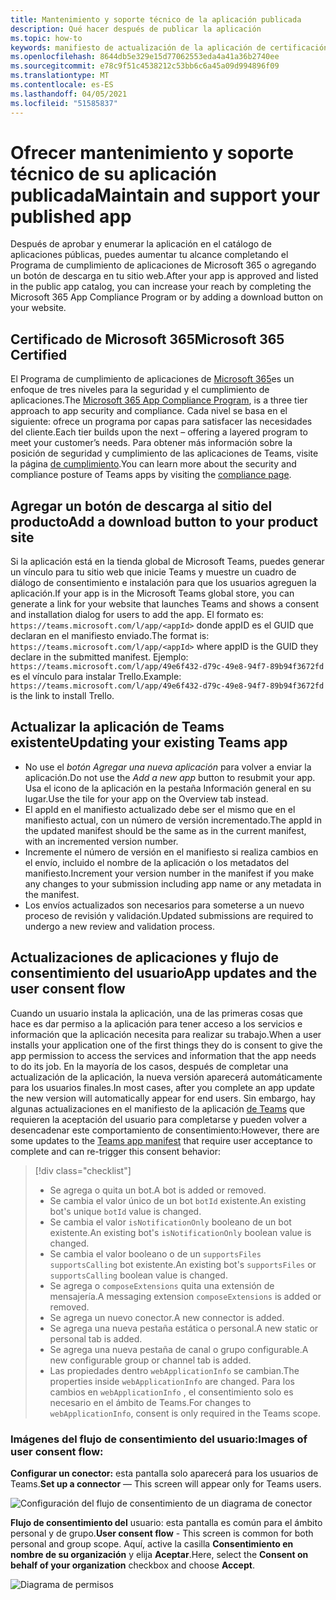 ```yaml
---
title: Mantenimiento y soporte técnico de la aplicación publicada
description: Qué hacer después de publicar la aplicación
ms.topic: how-to
keywords: manifiesto de actualización de la aplicación de certificación de actualización de publicación de teams
ms.openlocfilehash: 8644db5e329e15d77062553eda4a41a36b2740ee
ms.sourcegitcommit: e78c9f51c4538212c53bb6c6a45a09d994896f09
ms.translationtype: MT
ms.contentlocale: es-ES
ms.lasthandoff: 04/05/2021
ms.locfileid: "51585837"
---
```

# <a name="maintain-and-support-your-published-app"></a><span data-ttu-id="5a604-104">Ofrecer mantenimiento y soporte técnico de su aplicación publicada</span><span class="sxs-lookup"><span data-stu-id="5a604-104">Maintain and support your published app</span></span> 

<span data-ttu-id="5a604-105">Después de aprobar y enumerar la aplicación en el catálogo de aplicaciones públicas, puedes aumentar tu alcance completando el Programa de cumplimiento de aplicaciones de Microsoft 365 o agregando un botón de descarga en tu sitio web.</span><span class="sxs-lookup"><span data-stu-id="5a604-105">After your app is approved and listed in the public app catalog, you can increase your reach by completing the Microsoft 365 App Compliance Program or by adding a download button on your website.</span></span>

## <a name="microsoft-365-certified"></a><span data-ttu-id="5a604-106">Certificado de Microsoft 365</span><span class="sxs-lookup"><span data-stu-id="5a604-106">Microsoft 365 Certified</span></span>

<span data-ttu-id="5a604-107">El Programa de cumplimiento de aplicaciones de [Microsoft 365](./application-certification.md)es un enfoque de tres niveles para la seguridad y el cumplimiento de aplicaciones.</span><span class="sxs-lookup"><span data-stu-id="5a604-107">The [Microsoft 365 App Compliance Program](./application-certification.md), is a three tier approach to app security and compliance.</span></span> <span data-ttu-id="5a604-108">Cada nivel se basa en el siguiente: ofrece un programa por capas para satisfacer las necesidades del cliente.</span><span class="sxs-lookup"><span data-stu-id="5a604-108">Each tier builds upon the next – offering a layered program to meet your customer’s needs.</span></span> <span data-ttu-id="5a604-109">Para obtener más información sobre la posición de seguridad y cumplimiento de las aplicaciones de Teams, visite la página [de cumplimiento](https://docs.microsoft.com/microsoft-365-app-certification/teams/teams-apps).</span><span class="sxs-lookup"><span data-stu-id="5a604-109">You can learn more about the security and compliance posture of Teams apps by visiting the [compliance page](https://docs.microsoft.com/microsoft-365-app-certification/teams/teams-apps).</span></span>

## <a name="add-a-download-button-to-your-product-site"></a><span data-ttu-id="5a604-110">Agregar un botón de descarga al sitio del producto</span><span class="sxs-lookup"><span data-stu-id="5a604-110">Add a download button to your product site</span></span>

<span data-ttu-id="5a604-111">Si la aplicación está en la tienda global de Microsoft Teams, puedes generar un vínculo para tu sitio web que inicie Teams y muestre un cuadro de diálogo de consentimiento e instalación para que los usuarios agreguen la aplicación.</span><span class="sxs-lookup"><span data-stu-id="5a604-111">If your app is in the Microsoft Teams global store, you can generate a link for your website that launches Teams and shows a consent and installation dialog for users to add the app.</span></span>
<span data-ttu-id="5a604-112">El formato es:  `https://teams.microsoft.com/l/app/<appId>` donde appID es el GUID que declaran en el manifiesto enviado.</span><span class="sxs-lookup"><span data-stu-id="5a604-112">The format is:  `https://teams.microsoft.com/l/app/<appId>` where appID is the GUID they declare in the submitted manifest.</span></span>
<span data-ttu-id="5a604-113">Ejemplo: `https://teams.microsoft.com/l/app/49e6f432-d79c-49e8-94f7-89b94f3672fd` es el vínculo para instalar Trello.</span><span class="sxs-lookup"><span data-stu-id="5a604-113">Example: `https://teams.microsoft.com/l/app/49e6f432-d79c-49e8-94f7-89b94f3672fd` is the link to install Trello.</span></span>

## <a name="updating-your-existing-teams-app"></a><span data-ttu-id="5a604-114">Actualizar la aplicación de Teams existente</span><span class="sxs-lookup"><span data-stu-id="5a604-114">Updating your existing Teams app</span></span>

* <span data-ttu-id="5a604-115">No use el *botón Agregar una nueva aplicación* para volver a enviar la aplicación.</span><span class="sxs-lookup"><span data-stu-id="5a604-115">Do not use the *Add a new app* button to resubmit your app.</span></span> <span data-ttu-id="5a604-116">Usa el icono de la aplicación en la pestaña Información general en su lugar.</span><span class="sxs-lookup"><span data-stu-id="5a604-116">Use the tile for your app on the Overview tab instead.</span></span>
* <span data-ttu-id="5a604-117">El appId en el manifiesto actualizado debe ser el mismo que en el manifiesto actual, con un número de versión incrementado.</span><span class="sxs-lookup"><span data-stu-id="5a604-117">The appId in the updated manifest should be the same as in the current manifest, with an incremented version number.</span></span>
* <span data-ttu-id="5a604-118">Incremente el número de versión en el manifiesto si realiza cambios en el envío, incluido el nombre de la aplicación o los metadatos del manifiesto.</span><span class="sxs-lookup"><span data-stu-id="5a604-118">Increment your version number in the manifest if you make any changes to your submission including app name or any metadata in the manifest.</span></span>
* <span data-ttu-id="5a604-119">Los envíos actualizados son necesarios para someterse a un nuevo proceso de revisión y validación.</span><span class="sxs-lookup"><span data-stu-id="5a604-119">Updated submissions are required to undergo a new review and validation process.</span></span>

## <a name="app-updates-and-the-user-consent-flow"></a><span data-ttu-id="5a604-120">Actualizaciones de aplicaciones y flujo de consentimiento del usuario</span><span class="sxs-lookup"><span data-stu-id="5a604-120">App updates and the user consent flow</span></span>

<span data-ttu-id="5a604-121">Cuando un usuario instala la aplicación, una de las primeras cosas que hace es dar permiso a la aplicación para tener acceso a los servicios e información que la aplicación necesita para realizar su trabajo.</span><span class="sxs-lookup"><span data-stu-id="5a604-121">When a user installs your application one of the first things they do is consent to give the app permission to access the services and information that the app needs to do its job.</span></span> <span data-ttu-id="5a604-122">En la mayoría de los casos, después de completar una actualización de la aplicación, la nueva versión aparecerá automáticamente para los usuarios finales.</span><span class="sxs-lookup"><span data-stu-id="5a604-122">In most cases, after you complete an app update the new version will automatically appear for end users.</span></span> <span data-ttu-id="5a604-123">Sin embargo, hay algunas actualizaciones en el manifiesto de la aplicación [de Teams](../../../../resources/schema/manifest-schema.md) que requieren la aceptación del usuario para completarse y pueden volver a desencadenar este comportamiento de consentimiento:</span><span class="sxs-lookup"><span data-stu-id="5a604-123">However, there are some updates to the [Teams app manifest](../../../../resources/schema/manifest-schema.md) that require user acceptance to complete and can re-trigger this consent behavior:</span></span>

 >[!div class="checklist"]
>
> * <span data-ttu-id="5a604-124">Se agrega o quita un bot.</span><span class="sxs-lookup"><span data-stu-id="5a604-124">A bot is added or removed.</span></span>
> * <span data-ttu-id="5a604-125">Se cambia el valor único de un bot `botId` existente.</span><span class="sxs-lookup"><span data-stu-id="5a604-125">An existing bot's unique `botId` value is changed.</span></span>
> * <span data-ttu-id="5a604-126">Se cambia el valor `isNotificationOnly` booleano de un bot existente.</span><span class="sxs-lookup"><span data-stu-id="5a604-126">An existing bot's `isNotificationOnly` boolean value is changed.</span></span>
> * <span data-ttu-id="5a604-127">Se cambia el valor booleano o de un `supportsFiles` `supportsCalling` bot existente.</span><span class="sxs-lookup"><span data-stu-id="5a604-127">An existing bot's `supportsFiles` or `supportsCalling` boolean value is changed.</span></span>
> * <span data-ttu-id="5a604-128">Se agrega o `composeExtensions` quita una extensión de mensajería.</span><span class="sxs-lookup"><span data-stu-id="5a604-128">A messaging extension `composeExtensions` is added or removed.</span></span>
> * <span data-ttu-id="5a604-129">Se agrega un nuevo conector.</span><span class="sxs-lookup"><span data-stu-id="5a604-129">A new connector is added.</span></span>
> * <span data-ttu-id="5a604-130">Se agrega una nueva pestaña estática o personal.</span><span class="sxs-lookup"><span data-stu-id="5a604-130">A new static or personal tab is added.</span></span>
> * <span data-ttu-id="5a604-131">Se agrega una nueva pestaña de canal o grupo configurable.</span><span class="sxs-lookup"><span data-stu-id="5a604-131">A new configurable group or channel tab is added.</span></span>
> * <span data-ttu-id="5a604-132">Las propiedades dentro `webApplicationInfo` se cambian.</span><span class="sxs-lookup"><span data-stu-id="5a604-132">The properties inside `webApplicationInfo` are changed.</span></span> <span data-ttu-id="5a604-133">Para los cambios en `webApplicationInfo` , el consentimiento solo es necesario en el ámbito de Teams.</span><span class="sxs-lookup"><span data-stu-id="5a604-133">For changes to `webApplicationInfo`, consent is only required in the Teams scope.</span></span>

### <a name="images-of-user-consent-flow"></a><span data-ttu-id="5a604-134">Imágenes del flujo de consentimiento del usuario:</span><span class="sxs-lookup"><span data-stu-id="5a604-134">Images of user consent flow:</span></span>

<span data-ttu-id="5a604-135">**Configurar un conector:** esta pantalla solo aparecerá para los usuarios de Teams.</span><span class="sxs-lookup"><span data-stu-id="5a604-135">**Set up a connector** —  This screen will appear only for Teams users.</span></span>

![Configuración del flujo de consentimiento de un diagrama de conector](../../../../assets/images/connector-teams-consentflow.png)

<span data-ttu-id="5a604-137">**Flujo de consentimiento del** usuario: esta pantalla es común para el ámbito personal y de grupo.</span><span class="sxs-lookup"><span data-stu-id="5a604-137">**User consent flow** - This screen is common for both personal and group scope.</span></span> <span data-ttu-id="5a604-138">Aquí, active la casilla **Consentimiento en nombre de su organización** y elija **Aceptar**.</span><span class="sxs-lookup"><span data-stu-id="5a604-138">Here, select the **Consent on behalf of your organization** checkbox and choose **Accept**.</span></span>

![Diagrama de permisos](../../../../assets/images/user-consent-flow.png)
